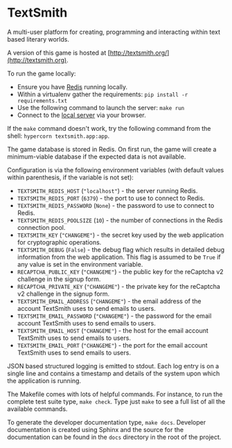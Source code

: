 # TextSmith

A multi-user platform for creating, programming and interacting within text
based literary worlds.

A version of this game is hosted at
[http://textsmith.org/](http://textsmith.org).

To run the game locally:

* Ensure you have [Redis](https://redis.io/) running locally.
* Within a virtualenv gather the requirements: `pip install -r
  requirements.txt`
* Use the following command to launch the server: `make run`
* Connect to the [local server](http://localhost:8000) via your browser.

If the `make` command doesn't work, try the following command from the shell:
`hypercorn textsmith.app:app`.

The game database is stored in Redis. On first run, the game will create a
minimum-viable database if the expected data is not available.

Configuration is via the following environment variables (with default values
within parenthesis, if the variable is not set):

* `TEXTSMITH_REDIS_HOST` (`"localhost"`) - the server running Redis.
* `TEXTSMITH_REDIS_PORT` (`6379`) - the port to use to connect to Redis.
* `TEXTSMITH_REDIS_PASSWORD` (`None`) - the password to use to connect to
  Redis.
* `TEXTSMITH_REDIS_POOLSIZE` (`10`) - the number of connections in the Redis
  connection pool.
* `TEXTSMITH_KEY` (`"CHANGEME"`) - the secret key used by the web application
  for cryptographic operations.
* `TEXTSMITH_DEBUG` (`False`) - the debug flag which results in detailed debug
  information from the web application. This flag is assumed to be `True` if
  any value is set in the environment variable.
* `RECAPTCHA_PUBLIC_KEY` (`"CHANGEME"`) - the public key for the reCaptcha v2
  challenge in the signup form.
* `RECAPTCHA_PRIVATE_KEY` (`"CHANGEME"`) - the private key for the reCaptcha
  v2 challenge in the signup form.
* `TEXTSMITH_EMAIL_ADDRESS` (`"CHANGEME"`) - the email address of the account
  TextSmith uses to send emails to users.
* `TEXTSMITH_EMAIL_PASSWORD` (`"CHANGEME"`) - the password for the email
  account TextSmith uses to send emails to users.
* `TEXTSMITH_EMAIL_HOST` (`"CHANGEME"`) - the host for the email account
  TextSmith uses to send emails to users.
* `TEXTSMITH_EMAIL_PORT` (`"CHANGEME"`) - the port for the email account
  TextSmith uses to send emails to users.

JSON based structured logging is emitted to stdout. Each log entry is on a
single line and contains a timestamp and details of the system upon which the
application is running.

The Makefile comes with lots of helpful commands. For instance, to run the
complete test suite type, `make check`. Type just `make` to see a full list of
all the available commands.

To generate the developer documentation type, `make docs`. Developer
documentation is created using Sphinx and the source for the documentation can
be found in the `docs` directory in the root of the project.
